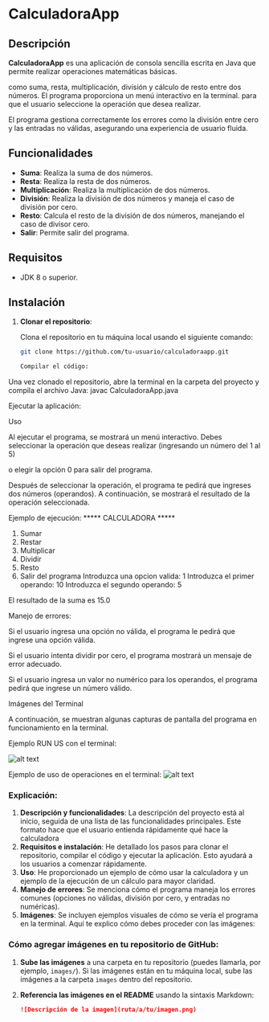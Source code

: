 # CalculadoraApp

## Descripción

**CalculadoraApp** es una aplicación de consola sencilla escrita en Java que permite realizar operaciones matemáticas básicas.

como suma, resta, multiplicación, división y cálculo de resto entre dos números. El programa proporciona un menú interactivo en la terminal.
para que el usuario seleccione la operación que desea realizar.

El programa gestiona correctamente los errores como la división entre cero y las entradas no válidas, asegurando una experiencia de usuario fluida.

## Funcionalidades

- **Suma**: Realiza la suma de dos números.
- **Resta**: Realiza la resta de dos números.
- **Multiplicación**: Realiza la multiplicación de dos números.
- **División**: Realiza la división de dos números y maneja el caso de división por cero.
- **Resto**: Calcula el resto de la división de dos números, manejando el caso de divisor cero.
- **Salir**: Permite salir del programa.

## Requisitos

- JDK 8 o superior.

## Instalación

1. **Clonar el repositorio**:

   Clona el repositorio en tu máquina local usando el siguiente comando:

   ```bash
   git clone https://github.com/tu-usuario/calculadoraapp.git

   Compilar el código:

Una vez clonado el repositorio, abre la terminal en la carpeta del proyecto y compila el archivo Java:
javac CalculadoraApp.java

Ejecutar la aplicación:

Uso

Al ejecutar el programa, se mostrará un menú interactivo. Debes seleccionar la operación que deseas realizar (ingresando un número del 1 al 5)

o elegir la opción 0 para salir del programa. 

Después de seleccionar la operación, el programa te pedirá que ingreses dos números (operandos). 
A continuación, se mostrará el resultado de la operación seleccionada.

Ejemplo de ejecución:
***** CALCULADORA *****
1. Sumar
2. Restar
3. Multiplicar
4. Dividir
5. Resto
0. Salir del programa
Introduzca una opcion valida: 1
Introduzca el primer operando: 10
Introduzca el segundo operando: 5

El resultado de la suma es 15.0

Manejo de errores:

Si el usuario ingresa una opción no válida, el programa le pedirá que ingrese una opción válida.

Si el usuario intenta dividir por cero, el programa mostrará un mensaje de error adecuado.

Si el usuario ingresa un valor no numérico para los operandos, el programa pedirá que ingrese un número válido.

Imágenes del Terminal

A continuación, se muestran algunas capturas de pantalla del programa en funcionamiento en la terminal.

Ejemplo RUN US con el terminal:

![alt text](<RUN US con java aplicacation.png>)

Ejemplo de uso de operaciones en el terminal:
![alt text](<Funcionando operaciones en terminal.png>)

### Explicación:
1. **Descripción y funcionalidades**: La descripción del proyecto está al inicio, seguida de una lista de las funcionalidades principales. Este formato hace que el usuario entienda rápidamente qué hace la calculadora
2. **Requisitos e instalación**: He detallado los pasos para clonar el repositorio, compilar el código y ejecutar la aplicación. Esto ayudará a los usuarios a comenzar rápidamente.
3. **Uso**: He proporcionado un ejemplo de cómo usar la calculadora y un ejemplo de la ejecución de un cálculo para mayor claridad.
4. **Manejo de errores**: Se menciona cómo el programa maneja los errores comunes (opciones no válidas, división por cero, y entradas no numéricas).
5. **Imágenes**: Se incluyen ejemplos visuales de cómo se vería el programa en la terminal. Aquí te explico cómo debes proceder con las imágenes:
### Cómo agregar imágenes en tu repositorio de GitHub:

1. **Sube las imágenes** a una carpeta en tu repositorio (puedes llamarla, por ejemplo, `images/`). Si las imágenes están en tu máquina local, sube las imágenes a la carpeta `images` dentro del repositorio.
   
2. **Referencia las imágenes en el README** usando la sintaxis Markdown:  
   ```markdown
   ![Descripción de la imagen](ruta/a/tu/imagen.png)

